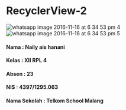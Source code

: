 # RecyclerView-2
![whatsapp image 2016-11-16 at 6 34 53 pm 4](https://cloud.githubusercontent.com/assets/16624624/20346196/5e595b62-ac2d-11e6-8bac-98769de84a69.jpeg)
![whatsapp image 2016-11-16 at 6 34 53 pm 5](https://cloud.githubusercontent.com/assets/16624624/20346197/5e5e5d24-ac2d-11e6-96e0-597dbec2c18a.jpeg)
#### Nama : Naily ais hanani
#### Kelas : XII RPL 4
#### Absen : 23
#### NIS : 4397/1295.063
#### Nama Sekolah : Telkom School Malang



